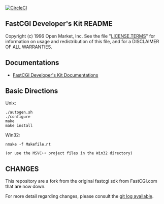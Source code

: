 [![CircleCI](https://circleci.com/gh/FastCGI-Archives/fcgi2.svg?style=svg)](https://circleci.com/gh/FastCGI-Archives/fcgi2)

FastCGI Developer's Kit README
------------------------------

Copyright (c) 1996 Open Market, Inc.
See the file "[LICENSE.TERMS](LICENSE.TERMS)" for information on usage and redistribution
of this file, and for a DISCLAIMER OF ALL WARRANTIES.

Documentations
--------------

- [FastCGI Developer's Kit Documentations](http://fastcgi-archives.github.io/fcgi2/doc/overview.html)

Basic Directions
----------------

Unix:

    ./autogen.sh
    ./configure
    make
    make install

Win32:

    nmake -f Makefile.nt

    (or use the MSVC++ project files in the Win32 directory)


CHANGES
-------

This repository are a fork from the original fastcgi sdk from FastCGI.com that are now down.

For more detail regarding changes, please consult the [git log available](https://github.com/FastCGI-Archives/fcgi2/commits/master). 

